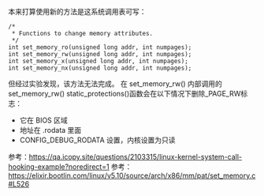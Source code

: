 
本来打算使用新的方法是这系统调用表可写：

```
/*
 * Functions to change memory attributes.
 */
int set_memory_ro(unsigned long addr, int numpages);
int set_memory_rw(unsigned long addr, int numpages);
int set_memory_x(unsigned long addr, int numpages);
int set_memory_nx(unsigned long addr, int numpages);
```

但经过实验发现，该方法无法完成。
在 set_memory_rw() 内部调用的set_memory_rw() static_protections()函数会在以下情况下删除_PAGE_RW标志：

* 它在 BIOS 区域
* 地址在 .rodata 里面
* CONFIG_DEBUG_RODATA 设置，内核设置为只读


参考：https://qa.icopy.site/questions/2103315/linux-kernel-system-call-hooking-example?noredirect=1
参考：https://elixir.bootlin.com/linux/v5.10/source/arch/x86/mm/pat/set_memory.c#L526

